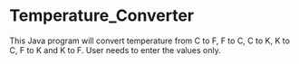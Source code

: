 # Temperature_Converter
This Java program will convert temperature from C to F, F to C, C to K, K to C, F to K and K to F. 
User needs to enter the values only.
